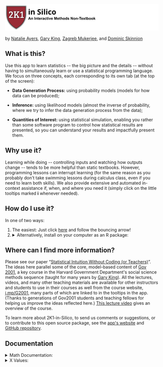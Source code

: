 ![Our logo, which reads 2k1 in Silico](./logos/2k1silicologo_v3_text_big.png)

by <a href="https://natalie-ayers.github.io/home/" title="">Natalie Ayers</a>, <a href="garyking.org" title="">Gary King</a>, <a href="https://politicalscience.yale.edu/people/zagreb-mukerjee" title="">Zagreb Mukerjee</a>, and <a href="https://dskinnion.github.io/" title="">Dominic Skinnion</a>

## What is this?

Use this app to learn statistics -- the big picture and the details -- without having to simultaneously learn or use a statistical programming language. We focus on three concepts, each corresponding to its own tab (at the top of the screen):

* **Data Generation Process:** using probability models (models for how data can be produced);

* **Inference:** using likelihood models (almost the inverse of probability, where we try to infer the data generation process from the data);

* **Quantities of Interest:** using statistical simulation, enabling you rather than some software program to control how statistical results are presented, so you can understand your results and impactfully present them.

## Why use it?

Learning while doing -- controlling inputs and watching how outputs change -- tends to be more helpful than static textbooks.  However, programming lessons can interrupt learning (for the same reason as you probably don't take swimming lessons during calculus class, even if you need to learn both skills). We also provide extensive and automated in-context assistance if, when, and where you need it (simply click on the little tooltips marked **i** whenever needed).

## How do I use it?

In one of two ways: 
1. The easiest:  Just click <a href = "https://2k1.iq.harvard.edu">here</a> and follow the bouncing arrow!
2. <details><summary>Alternatively, install on your computer as an R package:</summary>
   <ul>
      <li><a href = "https://www.r-project.org/">Install R</a> (optionally <a href = "https://www.rstudio.com/products/rstudio/download/">with RStudio</a>) on your computer.</li>
      <li>Open a new R session, with no packages loaded.</li>
      <li>Make sure your R is at version 4.0.0 or later.</li>
      <li>Enter: <code>options(pkgType="binary")</code>.</li>
      <li>Install the <code>devtools</code> library: <code>install.packages("devtools")</code>. </li>
      <li>Install the package locally with <code>devtools::install_github(“iqss-research/2k1-in-silico”, upgrade = T, quiet = T)</code>, downloading dependencies as needed </li>
      <li>Load the package with <code>library("Gov2k1inSilico")</code>. </li>
      <li>Run the app with <code>runGov2k1()</code>.</li>
   </ul>
</details>

## Where can I find more information?

Please see our paper “<a target="_blank" href="https://garyking.org/2k1">Statistical Intuition Without Coding (or Teachers)</a>”. The ideas here parallel some of the core, model-based content of <a target="_blank" href="https://projects.iq.harvard.edu/gov2001/">Gov 2001</a>, a key course in the Harvard Government Department's social science methods sequence (taught for many years by <a target="_blank" href="http://garyking.org">Gary King</a>). All the lectures, videos, and many other teaching materials are available for other instructors and students to use in their courses as well from the course website, <a target="_blank" href="https://projects.iq.harvard.edu/gov2001/">j.mp/G2001</a>, many parts of which are linked to in the tooltips in the app. (Thanks to generations of Gov2001 students and teaching fellows for helping us improve the ideas reflected here.) <a target="_blank" href="https://youtu.be/qs2uCuDL2OQ?t=2416">This lecture video</a> gives an overview of the course.

To learn more about 2K1-in-Silico, to send us comments or suggestions, or to contribute to this open source package, see the <a target="_blank"  href = "https://iqss-research.github.io/2k1-in-silico/">app's website</a> and <a target="_blank" href="https://github.com/iqss-research/2k1-in-silico">GitHub repository</a>.
  
## Documentation

<details><summary>Math Documentation:</summary>
<div style="text-align: center"><iframe src="https://docs.google.com/document/d/1tpIl1o8iZB6jQKyyOAEGQLIfs-wRY2lYGte7qJ9ylYE" width="100%" height="1000" ></iframe></div>
</details>

<details><summary>X Values:</summary>
<div style="text-align: center"><iframe src="https://docs.google.com/spreadsheets/d/1iLBqVaGuLxXyPF4LfuggeGfTZC2roSSaF-cnqSD7TEU" width="100%" height="1000" ></iframe></div>
</details>

